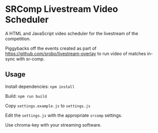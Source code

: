 # SRComp Livestream Video Scheduler

A HTML and JavaScript video scheduler for the livestream of the competition.

Piggybacks off the events created as part of https://github.com/srobo/livestream-overlay to run video of matches in-sync with sr-comp.

## Usage

Install dependencies: `npm install`

Build: `npm run build`

Copy `settings.example.js` to `settings.js`

Edit the `settings.js` with the appropriate `srcomp` settings.

Use chroma-key with your streaming software.
